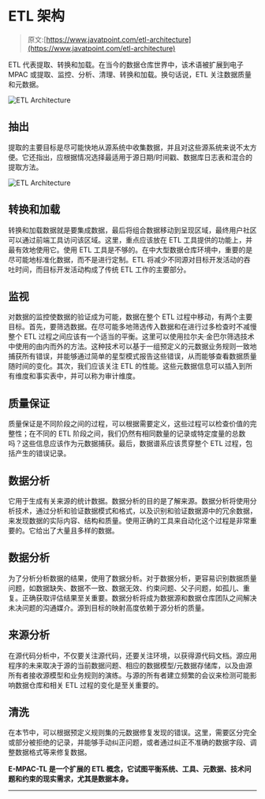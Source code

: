 # ETL 架构

> 原文:[https://www.javatpoint.com/etl-architecture](https://www.javatpoint.com/etl-architecture)

ETL 代表提取、转换和加载。在当今的数据仓库世界中，该术语被扩展到电子 MPAC 或提取、监控、分析、清理、转换和加载。换句话说，ETL 关注数据质量和元数据。

![ETL Architecture](../Images/d850a5da2455fcdb2d69f684c1d181d5.png)

## 抽出

提取的主要目标是尽可能快地从源系统中收集数据，并且对这些源系统来说不太方便。它还指出，应根据情况选择最适用于源日期/时间戳、数据库日志表和混合的提取方法。

![ETL Architecture](../Images/bd35e986934a5ecba47c91d66af9d687.png)

## 转换和加载

转换和加载数据就是要集成数据，最后将组合数据移动到呈现区域，最终用户社区可以通过前端工具访问该区域。这里，重点应该放在 ETL 工具提供的功能上，并最有效地使用它。使用 ETL 工具是不够的。在中大型数据仓库环境中，重要的是尽可能地标准化数据，而不是进行定制。ETL 将减少不同源对目标开发活动的吞吐时间，而目标开发活动构成了传统 ETL 工作的主要部分。

## 监视

对数据的监控使数据的验证成为可能，数据在整个 ETL 过程中移动，有两个主要目标。首先，要筛选数据。在尽可能多地筛选传入数据和在进行过多检查时不减慢整个 ETL 过程之间应该有一个适当的平衡。这里可以使用拉尔夫·金巴尔筛选技术中使用的由内而外的方法。这种技术可以基于一组预定义的元数据业务规则一致地捕获所有错误，并能够通过简单的星型模式报告这些错误，从而能够查看数据质量随时间的变化。其次，我们应该关注 ETL 的性能。这些元数据信息可以插入到所有维度和事实表中，并可以称为审计维度。

## 质量保证

质量保证是不同阶段之间的过程，可以根据需要定义，这些过程可以检查价值的完整性；在不同的 ETL 阶段之间，我们仍然有相同数量的记录或特定度量的总数吗？这些信息应该作为元数据捕获。最后，数据谱系应该贯穿整个 ETL 过程，包括产生的错误记录。

## 数据分析

它用于生成有关来源的统计数据。数据分析的目的是了解来源。数据分析将使用分析技术，通过分析和验证数据模式和格式，以及识别和验证数据源中的冗余数据，来发现数据的实际内容、结构和质量。使用正确的工具来自动化这个过程是非常重要的。它给出了大量且多样的数据。

## 数据分析

为了分析分析数据的结果，使用了数据分析。对于数据分析，更容易识别数据质量问题，如数据缺失、数据不一致、数据无效、约束问题、父子问题，如孤儿、重复。正确获取评估结果至关重要。数据分析将成为数据源和数据仓库团队之间解决未决问题的沟通媒介。源到目标的映射高度依赖于源分析的质量。

## 来源分析

在源代码分析中，不仅要关注源代码，还要关注环境，以获得源代码文档。源应用程序的未来取决于源的当前数据问题、相应的数据模型/元数据存储库，以及由源所有者接收源模型和业务规则的演练。与源的所有者建立频繁的会议来检测可能影响数据仓库和相关 ETL 过程的变化是至关重要的。

## 清洗

在本节中，可以根据预定义规则集的元数据修复发现的错误。这里，需要区分完全或部分被拒绝的记录，并能够手动纠正问题，或者通过纠正不准确的数据字段、调整数据格式等来修复数据。

**E-MPAC-TL 是一个扩展的 ETL 概念，它试图平衡系统、工具、元数据、技术问题和约束的现实需求，尤其是数据本身。**

* * *